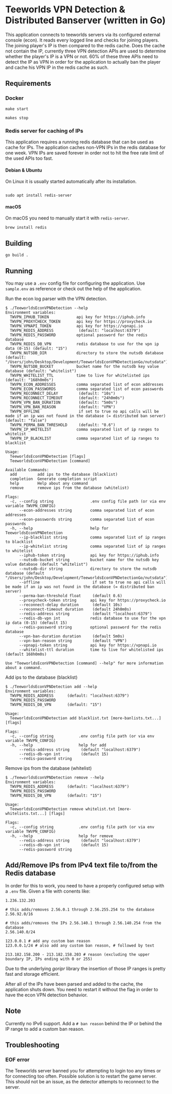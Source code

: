 
# Teeworlds VPN Detection & Distributed Banserver (written in Go)

This application connects to teeworlds servers via its configured external console (econ).
It reads every logged line and checks for joining players.
The joining player's IP is then compared to the redis cache.
Does the cache not contain the IP, currently three VPN detection APIs are used to determine whether the player's IP is a VPN or not.
60% of these three APIs need to detect the IP as VPN in order for the application to actually ban the player and cache his VPN IP in the redis cache as such.

## Requirements

### Docker

```
make start

makes stop
```

### Redis server for caching of IPs

This application requires a running redis database that can be used as cache for IPs.
The application caches non-VPN IPs in the redis database for one week.
VPN IPs are saved forever in order not to hit the free rate limit of the used APIs too fast.

#### Debian & Ubuntu

On Linux it is usually started automatically after its installation.

```shell

sudo apt install redis-server
```

#### macOS

On macOS you need to manually start it with `redis-server`.

```shell
brew install redis
```

## Building

```shell
go build .
```

## Running

You may use a `.env` config file for configuring the application.
Use `sample.env` as reference or check out the help of the application.


Run the econ log parser with the VPN detection.
```shell
$ ./TeeworldsEconVPNDetection --help
Environment variables:
  TWVPN_IPHUB_TOKEN            api key for https://iphub.info
  TWVPN_PROXYCHECK_TOKEN       api key for https://proxycheck.io
  TWVPN_VPNAPI_TOKEN           api key for https://vpnapi.io
  TWVPN_REDIS_ADDRESS           (default: "localhost:6379")
  TWVPN_REDIS_PASSWORD         optional password for the redis database
  TWVPN_REDIS_DB_VPN           redis database to use for the vpn ip data (0-15) (default: "15")
  TWVPN_NUTSDB_DIR             directory to store the nutsdb database (default: "/Users/john/Desktop/Development/TeeworldsEconVPNDetectionGo/nutsdata")
  TWVPN_NUTSDB_BUCKET          bucket name for the nutsdb key value database (default: "whitelist")
  TWVPN_WHITELIST_TTL          time to live for whitelisted ips (default: "168h0m0s")
  TWVPN_ECON_ADDRESSES         comma separated list of econ addresses
  TWVPN_ECON_PASSWORDS         comma separated list of econ passwords
  TWVPN_RECONNECT_DELAY         (default: "10s")
  TWVPN_RECONNECT_TIMEOUT       (default: "24h0m0s")
  TWVPN_VPN_BAN_DURATION        (default: "5m0s")
  TWVPN_VPN_BAN_REASON          (default: "VPN")
  TWVPN_OFFLINE                 if set to true no api calls will be made if an ip was not found in the database (= distributed ban server) (default: "false")
  TWVPN_PERMA_BAN_THRESHOLD     (default: "0.6")
  TWVPN_IP_WHITELIST           comma separated list of ip ranges to whitelist
  TWVPN_IP_BLACKLIST           comma separated list of ip ranges to blacklist

Usage:
  TeeworldsEconVPNDetection [flags]
  TeeworldsEconVPNDetection [command]

Available Commands:
  add         add ips to the database (blacklist)
  completion  Generate completion script
  help        Help about any command
  remove      remove ips from the database (whitelist)

Flags:
  -c, --config string                .env config file path (or via env variable TWVPN_CONFIG)
      --econ-addresses string        comma separated list of econ addresses
      --econ-passwords string        comma separated list of econ passwords
  -h, --help                         help for TeeworldsEconVPNDetection
      --ip-blacklist string          comma separated list of ip ranges to blacklist
      --ip-whitelist string          comma separated list of ip ranges to whitelist
      --iphub-token string           api key for https://iphub.info
      --nutsdb-bucket string         bucket name for the nutsdb key value database (default "whitelist")
      --nutsdb-dir string            directory to store the nutsdb database (default "/Users/john/Desktop/Development/TeeworldsEconVPNDetectionGo/nutsdata")
      --offline                       if set to true no api calls will be made if an ip was not found in the database (= distributed ban server)
      --perma-ban-threshold float     (default 0.6)
      --proxycheck-token string      api key for https://proxycheck.io
      --reconnect-delay duration      (default 10s)
      --reconnect-timeout duration    (default 24h0m0s)
      --redis-address string          (default "localhost:6379")
      --redis-db-vpn int             redis database to use for the vpn ip data (0-15) (default 15)
      --redis-password string        optional password for the redis database
      --vpn-ban-duration duration     (default 5m0s)
      --vpn-ban-reason string         (default "VPN")
      --vpnapi-token string          api key for https://vpnapi.io
      --whitelist-ttl duration       time to live for whitelisted ips (default 168h0m0s)

Use "TeeworldsEconVPNDetection [command] --help" for more information about a command.
```

Add ips to the database (blacklist)
```shell
$ ./TeeworldsEconVPNDetection add --help
Environment variables:
  TWVPN_REDIS_ADDRESS      (default: "localhost:6379")
  TWVPN_REDIS_PASSWORD
  TWVPN_REDIS_DB_VPN       (default: "15")

Usage:
  TeeworldsEconVPNDetection add blacklist.txt [more-banlists.txt...] [flags]

Flags:
  -c, --config string           .env config file path (or via env variable TWVPN_CONFIG)
  -h, --help                    help for add
      --redis-address string     (default "localhost:6379")
      --redis-db-vpn int         (default 15)
      --redis-password string
```

Remove ips from the database (whitelist)
```shell
$ ./TeeworldsEconVPNDetection remove --help
Environment variables:
  TWVPN_REDIS_ADDRESS      (default: "localhost:6379")
  TWVPN_REDIS_PASSWORD
  TWVPN_REDIS_DB_VPN       (default: "15")

Usage:
  TeeworldsEconVPNDetection remove whitelist.txt [more-whitelists.txt...] [flags]

Flags:
  -c, --config string           .env config file path (or via env variable TWVPN_CONFIG)
  -h, --help                    help for remove
      --redis-address string     (default "localhost:6379")
      --redis-db-vpn int         (default 15)
      --redis-password string
```


## Add/Remove IPs from IPv4 text file to/from the Redis database

In order for this to work, you need to have a properly configured setup with a `.env` file.
Given a file with conents like:

```text
1.236.132.203

# this adds/removes 2.56.0.1 through 2.56.255.254 to the database
2.56.92.0/16

# this adds/removes the IPs 2.56.140.1 through 2.56.140.254 from the database
2.56.140.0/24

123.0.0.1 # add any custom ban reason
123.0.0.1/24 # also add any custom ban reason, # followed by text

213.182.158.200 - 213.182.158.203 # reason (excluding the upper boundary IP, IPs ending with 0 or 255)

```

Due to the underlying *goripr* library the insertion of those IP ranges is pretty fast and storage efficient.

After all of the IPs have been parsed and added to the cache, the application shuts down.
You need to restart it without the flag in order to have the econ VPN detection behavior.

## Note

Currently no IPv6 support.
Add a `# ban reason` behind the IP or behind the IP range to add a custom ban reason.

## Troubleshooting

### EOF error

The Teeworlds server banned you for attempting to login too any times or for connecting too often.
Possible solution is to restart the game server.
This should not be an issue, as the detector attempts to reconnect to the server.
